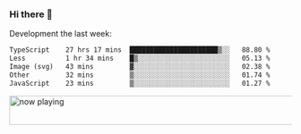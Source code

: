 ### Hi there 👋

Development the last week:
<!--START_SECTION:waka-->

```txt
TypeScript    27 hrs 17 mins  ██████████████████████▒░░   88.80 %
Less          1 hr 34 mins    █▒░░░░░░░░░░░░░░░░░░░░░░░   05.13 %
Image (svg)   43 mins         ▓░░░░░░░░░░░░░░░░░░░░░░░░   02.38 %
Other         32 mins         ▒░░░░░░░░░░░░░░░░░░░░░░░░   01.74 %
JavaScript    23 mins         ▒░░░░░░░░░░░░░░░░░░░░░░░░   01.27 %
```

<!--END_SECTION:waka-->

<!--
**JASONPANGGO/jasonpanggo** is a ✨ _special_ ✨ repository because its `README.md` (this file) appears on your GitHub profile.

Here are some ideas to get you started:

- 🔭 I’m currently working on ...
- 🌱 I’m currently learning ...
- 👯 I’m looking to collaborate on ...
- 🤔 I’m looking for help with ...
- 💬 Ask me about ...
- 📫 How to reach me: ...
- 😄 Pronouns: ...
- ⚡ Fun fact: ...
-->

<a href="https://volt.fm/user/q8yd9e79csfr57rt" target="_blank"><img src="https://spotify-badge-egoist.vercel.app/api/now-playing" width="540" height="52" alt="now playing"></a>
